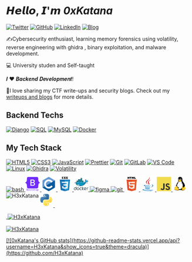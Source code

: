 # 𝙃𝙚𝙡𝙡𝙤, 𝙄'𝙢 ***0xKatana***

[![Twitter](https://img.shields.io/badge/-@H3xKatana-%231DA1F2?style=flat-square&logo=twitter&logoColor=ffffff)](https://twitter.com/h3xkatana)
[![GitHub](https://img.shields.io/badge/-@H3xKatana-%23181717?style=flat-square&logo=github)](https://github.com/H3xKatana)
[![LinkedIn](https://img.shields.io/badge/-@H3xKatana-%23181717?style=flat-square&logo=linkedin)](https://www.linkedin.com/in/kara-mohamed-mourtadha)
[![Blog](https://img.shields.io/website?color=0ab9e6&style=flat-square&up_message=Blog&url=https%3A%2F%2Fh3xkatana.github.io/Blog)](https://h3xkatana.github.io/Blog/)

✍️Cybersecurity enthusiast, learning memory forensics using volatility, reverse engineering with ghidra , binary exploitation, and malware development. 

💻 University studen and Self-taught

𝑰 ❤️ ***Backend*** 𝑫𝒆𝒗𝒆𝒍𝒐𝒑𝒎𝒆𝒏𝒕!

📖I love sharing my CTF write-ups and security blogs. Check out my [writeups and blogs](https://h3xkatana.github.io/Blog/) for more details.

## Backend Techs
[![Django](https://img.shields.io/badge/-Django-%23092E20?style=flat-square&logo=django&logoColor=ffffff)](https://www.djangoproject.com/)
[![SQL](https://img.shields.io/badge/-SQL-%23000000?style=flat-square&logo=postgresql&logoColor=336791)](https://www.postgresql.org/)
[![MySQL](https://img.shields.io/badge/-MySQL-%234479A1?style=flat-square&logo=mysql&logoColor=ffffff)](https://www.mysql.com/)
[![Docker](https://img.shields.io/badge/-Docker-%232496ED?style=flat-square&logo=docker&logoColor=ffffff)](https://www.docker.com/)

## My Tech Stack

[![HTML5](https://img.shields.io/badge/-HTML5-%23E44D27?style=flat-square&logo=html5&logoColor=ffffff)](https://developer.mozilla.org/en-US/docs/Web/Guide/HTML/HTML5)
[![CSS3](https://img.shields.io/badge/-CSS3-%231572B6?style=flat-square&logo=css3&logoColor=ffffff)](https://developer.mozilla.org/en-US/docs/Web/CSS)
[![JavaScript](https://img.shields.io/badge/-JavaScript-%23F7DF1C?style=flat-square&logo=javascript&logoColor=000000&labelColor=%23F7DF1C&color=%23FFCE5A)](https://developer.mozilla.org/en-US/docs/Web/JavaScript)
[![Prettier](https://img.shields.io/badge/-Prettier-%23F7B93E?style=flat-square&logo=prettier&logoColor=ffffff)](https://prettier.io/)
[![Git](https://img.shields.io/badge/-Git-%23F05032?style=flat-square&logo=git&logoColor=ffffff)](https://git-scm.com/)
[![GitLab](https://img.shields.io/badge/-GitLab-FCA121?style=flat-square&logo=gitlab&logoColor=ffffff)](https://about.gitlab.com/)
[![VS Code](https://img.shields.io/badge/-VSCode-%23007ACC?style=flat-square&logo=visual-studio-code&logoColor=ffffff)](https://code.visualstudio.com/)
[![Linux](https://img.shields.io/badge/-Linux-%23FCC624?style=flat-square&logo=linux&logoColor=000000)](https://www.linux.org/)
[![Ghidra](https://img.shields.io/badge/-Ghidra-%23DAA520?style=flat-square&logo=ghidra&logoColor=white)](https://ghidra-sre.org/)
[![Volatility](https://img.shields.io/badge/-Volatility-%23000000?style=flat-square&logo=volatility&logoColor=white)](https://www.volatilityfoundation.org/)

<p align="left"> <a href="https://www.gnu.org/software/bash/" target="_blank" rel="noreferrer"> <img src="https://www.vectorlogo.zone/logos/gnu_bash/gnu_bash-icon.svg" alt="bash" width="40" height="40"/> </a> <a href="https://getbootstrap.com" target="_blank" rel="noreferrer"> <img src="https://raw.githubusercontent.com/devicons/devicon/master/icons/bootstrap/bootstrap-plain-wordmark.svg" alt="bootstrap" width="40" height="40"/> </a> <a href="https://www.cprogramming.com/" target="_blank" rel="noreferrer"> <img src="https://raw.githubusercontent.com/devicons/devicon/master/icons/c/c-original.svg" alt="c" width="40" height="40"/> </a> <a href="https://www.w3schools.com/css/" target="_blank" rel="noreferrer"> <img src="https://raw.githubusercontent.com/devicons/devicon/master/icons/css3/css3-original-wordmark.svg" alt="css3" width="40" height="40"/> </a> <a href="https://www.docker.com/" target="_blank" rel="noreferrer"> <img src="https://raw.githubusercontent.com/devicons/devicon/master/icons/docker/docker-original-wordmark.svg" alt="docker" width="40" height="40"/> </a> <a href="https://www.figma.com/" target="_blank" rel="noreferrer"> <img src="https://www.vectorlogo.zone/logos/figma/figma-icon.svg" alt="figma" width="40" height="40"/> </a> <a href="https://git-scm.com/" target="_blank" rel="noreferrer"> <img src="https://www.vectorlogo.zone/logos/git-scm/git-scm-icon.svg" alt="git" width="40" height="40"/> </a> <a href="https://www.w3.org/html/" target="_blank" rel="noreferrer"> <img src="https://raw.githubusercontent.com/devicons/devicon/master/icons/html5/html5-original-wordmark.svg" alt="html5" width="40" height="40"/> </a> <a href="https://www.java.com" target="_blank" rel="noreferrer"> <img src="https://raw.githubusercontent.com/devicons/devicon/master/icons/java/java-original.svg" alt="java" width="40" height="40"/> </a> <a href="https://developer.mozilla.org/en-US/docs/Web/JavaScript" target="_blank" rel="noreferrer"> <img src="https://raw.githubusercontent.com/devicons/devicon/master/icons/javascript/javascript-original.svg" alt="javascript" width="40" height="40"/> </a> <a href="https://www.linux.org/" target="_blank" rel="noreferrer"> <img src="https://raw.githubusercontent.com/devicons/devicon/master/icons/linux/linux-original.svg" alt="linux" width="40" height="40"/> </a> <a href="https://www.python.org" target="_blank" rel="noreferrer"> <img src="https://raw.githubusercontent.com/devicons/devicon/master/icons/python/python-original.svg" alt="python" width="40" height="40"/> </a> <a href="https://tailwindcss.com/" target="_blank" rel="noreferrer"> <img 
## Stats



<p><img align="left" src="https://github-readme-stats.vercel.app/api/top-langs?username=H3xKatana&show_icons=true&locale=en&layout=compact" alt="H3xKatana" /></p>

<p>&nbsp;<img align="center" src="https://github-readme-stats.vercel.app/api?username=H3xKatana&show_icons=true&locale=en" alt="H3xKatana" /></p>

<p><img align="center" src="https://github-readme-streak-stats.herokuapp.com/?user=H3xKatana&" alt="H3xKatana" /></p>
[![0xKatana's GitHub stats](https://github-readme-stats.vercel.app/api?username=H3xKatana&show_icons=true&theme=dracula)](https://github.com/H3xKatana)
